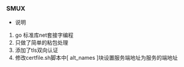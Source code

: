 ### SMUX

- 说明
1. go 标准库net套接字编程
2. 只做了简单的粘包处理
3. 添加了tls双向认证
4. 修改certfile.sh脚本中[ alt_names ]块设置服务端地址为服务的端地址
